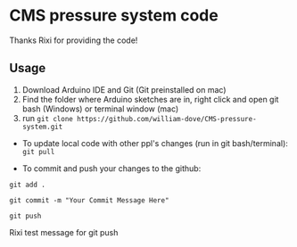 # CMS pressure system code

Thanks Rixi for providing the code!

## Usage

1. Download Arduino IDE and Git (Git preinstalled on mac)
2. Find the folder where Arduino sketches are in, right click and open git bash (Windows) or terminal window (mac)
3. run `git clone https://github.com/william-dove/CMS-pressure-system.git`

- To update local code with other ppl's changes (run in git bash/terminal): 
`git pull`

- To commit and push your changes to the github:

`git add . `

`git commit -m "Your Commit Message Here"`

`git push`


Rixi test message for git push

